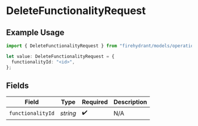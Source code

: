 # DeleteFunctionalityRequest

## Example Usage

```typescript
import { DeleteFunctionalityRequest } from "firehydrant/models/operations";

let value: DeleteFunctionalityRequest = {
  functionalityId: "<id>",
};
```

## Fields

| Field              | Type               | Required           | Description        |
| ------------------ | ------------------ | ------------------ | ------------------ |
| `functionalityId`  | *string*           | :heavy_check_mark: | N/A                |